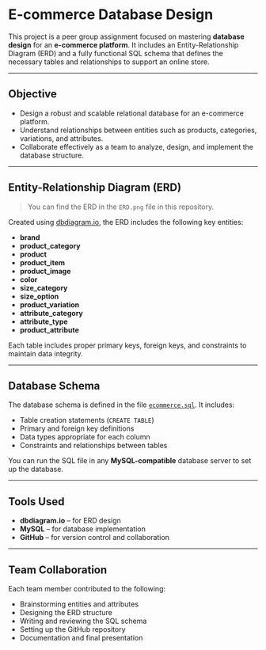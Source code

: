 #  E-commerce Database Design

This project is a peer group assignment focused on mastering **database design** for an **e-commerce platform**. It includes an Entity-Relationship Diagram (ERD) and a fully functional SQL schema that defines the necessary tables and relationships to support an online store.

---

##  Objective

- Design a robust and scalable relational database for an e-commerce platform.
- Understand relationships between entities such as products, categories, variations, and attributes.
- Collaborate effectively as a team to analyze, design, and implement the database structure.

---

##  Entity-Relationship Diagram (ERD)

> You can find the ERD in the `ERD.png` file in this repository.

Created using [dbdiagram.io](https://dbdiagram.io), the ERD includes the following key entities:

- **brand**
- **product_category**
- **product**
- **product_item**
- **product_image**
- **color**
- **size_category**
- **size_option**
- **product_variation**
- **attribute_category**
- **attribute_type**
- **product_attribute**

Each table includes proper primary keys, foreign keys, and constraints to maintain data integrity.

---

## Database Schema

The database schema is defined in the file [`ecommerce.sql`](./ecommerce.sql). It includes:

- Table creation statements (`CREATE TABLE`)
- Primary and foreign key definitions
- Data types appropriate for each column
- Constraints and relationships between tables

You can run the SQL file in any **MySQL-compatible** database server to set up the database.

---

##  Tools Used

- **dbdiagram.io** – for ERD design
- **MySQL** – for database implementation
- **GitHub** – for version control and collaboration

---

## Team Collaboration

Each team member contributed to the following:

- Brainstorming entities and attributes
- Designing the ERD structure
- Writing and reviewing the SQL schema
- Setting up the GitHub repository
- Documentation and final presentation





